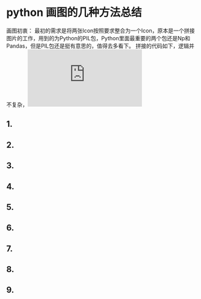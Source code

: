 # python 画图的几种方法总结
画图初衷：
   最初的需求是将两张Icon按照要求整合为一个Icon，原本是一个拼接图片的工作，用到的为Python的PIL包，Python里面最重要的两个包还是Np和Pandas，但是PIL包还是挺有意思的，值得去多看下。
   拼接的代码如下，逻辑并不复杂，![markdown](https://pillow.readthedocs.io/en/latest/_modules/PIL/Image.html#Image.paste)
## 1.
## 2.
## 3.
## 4.
## 5.
## 6.
## 7.
## 8.
## 9.
